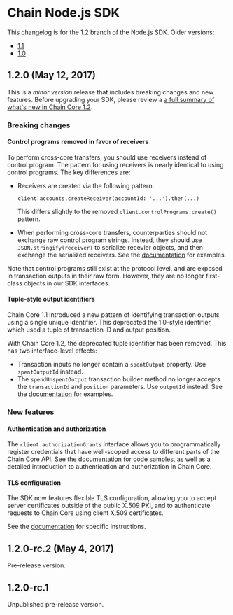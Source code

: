 # Chain Node.js SDK

This changelog is for the 1.2 branch of the Node.js SDK. Older versions:

- [1.1](https://github.com/chain/chain/blob//1.1-stable/sdk/node/CHANGELOG.md)
- [1.0](https://github.com/chain/chain/blob/1.0-stable/sdk/node/CHANGELOG.md)

## 1.2.0 (May 12, 2017)

This is a _minor version_ release that includes breaking changes and new features. Before upgrading your SDK, please review a [a full summary of what's new in Chain Core 1.2](https://chain.com/docs/1.2/core/reference/changelog#1.2.0).

### Breaking changes

#### Control programs removed in favor of receivers

To perform cross-core transfers, you should use receivers instead of control program. The pattern for using receivers is nearly identical to using control programs. The key differences are:

- Receivers are created via the following pattern:

    ```
    client.accounts.createReceiver(accountId: '...').then(...)
    ```

    This differs slightly to the removed `client.controlPrograms.create()` pattern.
- When performing cross-core transfers, counterparties should not exchange raw control program strings. Instead, they should use `JSON.stringify(receiver)` to serialize recevier objects, and then exchange the serialized receivers. See the [documentation](https://chain.com/docs/1.2/core/build-applications/transaction-basics#between-two-chain-cores) for examples.

Note that control programs still exist at the protocol level, and are exposed in transaction outputs in their raw form. However, they are no longer first-class objects in our SDK interfaces.

#### Tuple-style output identifiers

Chain Core 1.1 introduced a new pattern of identifying transaction outputs using a single unique identifier. This deprecated the 1.0-style identifier, which used a tuple of transaction ID and output position.

With Chain Core 1.2, the deprecated tuple identifier has been removed. This has two interface-level effects:

- Transaction inputs no longer contain a `spentOutput` property. Use `spentOutputId` instead.
- The `spendUnspentOutput` transaction builder method no longer accepts the `transactionId` and `position` parameters. Use `outputId` instead. See the [documentation](https://chain.com/docs/1.2/core/build-applications/unspent-outputs#spend-unspent-outputs) for examples.

### New features

#### Authentication and authorization

The `client.authorizationGrants` interface allows you to programmatically register credentials that have well-scoped access to different parts of the Chain Core API. See the [documentation](https://chain.com/docs/1.2/core/learn-more/authentication-and-authorization) for code samples, as well as a detailed introduction to authentication and authorization in Chain Core.

#### TLS configuration

The SDK now features flexible TLS configuration, allowing you to accept server certificates outside of the public X.509 PKI, and to authenticate requests to Chain Core using client X.509 certificates.

See the [documentation](https://chain.com/docs/1.2/core/learn-more/mutual-tls-auth) for specific instructions.

## 1.2.0-rc.2 (May 4, 2017)

Pre-release version.

## 1.2.0-rc.1

Unpublished pre-release version.
